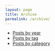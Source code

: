 ```yaml
---
layout: page
title: Archive
permalink: /archive/
---
```


- <a href="/archive_year/">Posts by year</a>
- <a href="/archive_tag">Posts by tag</a>
- <a href="/archive_category">Posts by category</a>
